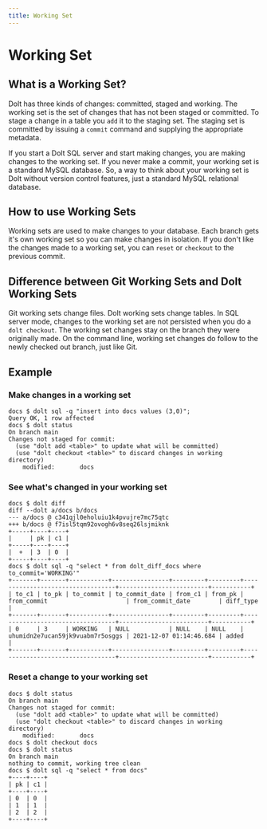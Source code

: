 ```yaml
---
title: Working Set
---
```


# Working Set

## What is a Working Set?

Dolt has three kinds of changes: committed, staged and working. The working set is the set of changes that has not been staged or committed. To stage a change in a table you `add` it to the staging set. The staging set is committed by issuing a `commit` command and supplying the appropriate metadata. 

If you start a Dolt SQL server and start making changes, you are making changes to the working set. If you never make a commit, your working set is a standard MySQL database. So, a way to think about your working set is Dolt without version control features, just a standard MySQL relational database.

## How to use Working Sets

Working sets are used to make changes to your database. Each branch gets it's own working set so you can make changes in isolation. If you don't like the changes made to a working set, you can `reset` or `checkout` to the previous commit.

## Difference between Git Working Sets and Dolt Working Sets

Git working sets change files. Dolt working sets change tables. In SQL server mode, changes to the working set are not persisted when you do a `dolt checkout`. The working set changes stay on the branch they were originally made. On the command line, working set changes do follow to the newly checked out branch, just like Git.

## Example

### Make changes in a working set
```
docs $ dolt sql -q "insert into docs values (3,0)";
Query OK, 1 row affected
docs $ dolt status
On branch main
Changes not staged for commit:
  (use "dolt add <table>" to update what will be committed)
  (use "dolt checkout <table>" to discard changes in working directory)
	modified:       docs
```

### See what's changed in your working set
```
docs $ dolt diff
diff --dolt a/docs b/docs
--- a/docs @ c341qjl0eholuiu1k4pvujre7mc75qtc
+++ b/docs @ f7isl5tqm92ovogh6v8seq26lsjmiknk
+-----+----+----+
|     | pk | c1 |
+-----+----+----+
|  +  | 3  | 0  |
+-----+----+----+
docs $ dolt sql -q "select * from dolt_diff_docs where to_commit='WORKING'"
+-------+-------+-----------+----------------+---------+---------+----------------------------------+-------------------------+-----------+
| to_c1 | to_pk | to_commit | to_commit_date | from_c1 | from_pk | from_commit                      | from_commit_date        | diff_type |
+-------+-------+-----------+----------------+---------+---------+----------------------------------+-------------------------+-----------+
| 0     | 3     | WORKING   | NULL           | NULL    | NULL    | uhumidn2e7ucan59jk9vuabm7r5osggs | 2021-12-07 01:14:46.684 | added     |
+-------+-------+-----------+----------------+---------+---------+----------------------------------+-------------------------+-----------+
```

### Reset a change to your working set
```
docs $ dolt status
On branch main
Changes not staged for commit:
  (use "dolt add <table>" to update what will be committed)
  (use "dolt checkout <table>" to discard changes in working directory)
	modified:       docs
docs $ dolt checkout docs
docs $ dolt status
On branch main
nothing to commit, working tree clean
docs $ dolt sql -q "select * from docs"
+----+----+
| pk | c1 |
+----+----+
| 0  | 0  |
| 1  | 1  |
| 2  | 2  |
+----+----+
```